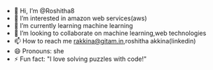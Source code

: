 - 👋 Hi, I’m @Roshitha8
- 👀 I’m interested in amazon web services(aws)
- 🌱 I’m currently learning machine learning
- 💞️ I’m looking to collaborate on machine learning,web technologies
- 📫 How to reach me rakkina@gitam.in,roshitha akkina(linkedin)
- 😄 Pronouns: she
- ⚡ Fun fact:  "I love solving puzzles with code!"

<!---
Roshitha8/Roshitha8 is a ✨ special ✨ repository because its `README.md` (this file) appears on your GitHub profile.
You can click the Preview link to take a look at your changes.
--->
